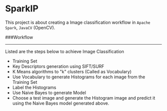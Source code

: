 # SparkIP

This project is about creating a Image classification workflow in `Apache Spark`, `JavaCV` (OpenCV).

###Workflow
___________
Listed are the steps below to achieve Image Classification

* Training Set
* Key Descriptors generation using SIFT/SURF
* K Means algorithms to "k" clusters (Called as Vocabulary)
* Use Vocabulary to generate Histograms for each image from the Training Set
* Label the Histograms
* Use Naive Bayes to generate Model
* Choose a test image and generate the Histogram image and predict it using the Naive Bayes model generated above.


